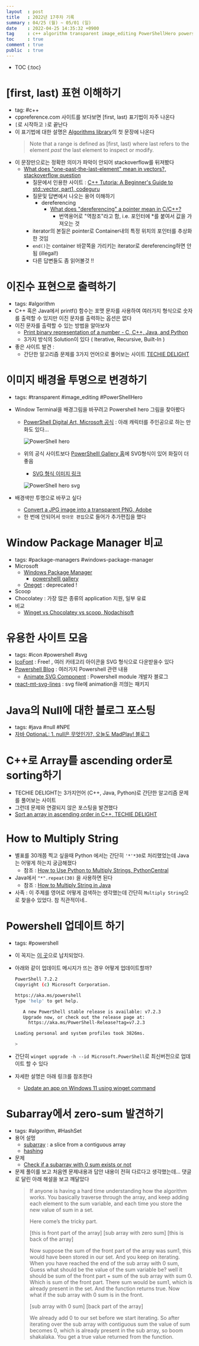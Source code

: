 ```yaml
---
layout  : post
title   : 2022년 17주차 기록
summary : 04/25 (월) ~ 05/01 (일)
date    : 2022-04-25 14:35:32 +0900
tag     : c++ algorithm transparent image_editing PowerShellHero powershell icon svg java 
toc     : true
comment : true
public  : true
---
```

* TOC
{:toc}

# [first, last) 표현 이해하기

* tag: #c++
* cppreference.com 사이트를 보다보면 [first, last) 표기법이 자주 나온다
* `[`로 시작하고 `)`로 끝난다
* 이 표기법에 대한 설명은 [Algorithms library](https://en.cppreference.com/w/cpp/algorithm)의 첫 문장에 나온다
  > Note that a range is defined as [first, last) where last refers to the element *past* the last element to inspect or modify.
* 이 문장만으로는 정확한 의미가 파악이 안되어 stackoverflow를 뒤져봤다
  * [What does "one-past-the-last-element" mean in vectors?, stackoverflow question](https://stackoverflow.com/q/34830192/9457247) 
    * 질문에서 인용한 사이트 : [C++ Tutoria: A Beginner's Guide to std::vector, part1, codeguru](https://www.codeguru.com/cplusplus/c-tutorial-a-beginners-guide-to-stdvector-part-1/)
    * 질문및 답변에서 나오는 용어 이해하기
      * dereferencing 
        * [What does "dereferencing" a pointer mean in C/C++?](https://www.tutorialspoint.com/what-does-dereferencing-a-pointer-mean-in-c-cplusplus)
          * 번역용어로 "역참조"라고 함, i.e. 포인터에 *를 붙여서 값을 가져오는 것
    * iterator의 본질은 pointer로 Container내의 특정 위치의 포인터를 추상화한 것임
    * `end()`는 container 바깥쪽을 가리키는 iterator로 dereferencing하면 안됨 (illegal!)
    * 다른 답변들도 좀 읽어볼것 !!
    
# 이진수 표현으로 출력하기

* tags: #algorithm
* C++ 혹은 Java에서 printf() 함수는 포맷 문자를 사용하여 여러가지 형식으로 숫자를 출력할 수 있지만 이진 문자를 출력하는 옵션은 없다
* 이진 문자를 출력할 수 있는 방법을 알아보자
  * [Print binary representation of a number - C, C++, Java, and Python](https://www.techiedelight.com/binary-representation-number/)
  * 3가지 방식의 Solution이 있다 ( Iterative, Recursive, Built-In )
* 좋은 사이트 발견 : 
  * 간단한 알고리즘 문제를 3가지 언어으로 풀어보는 사이트 [TECHIE DELIGHT](https://www.techiedelight.com/)

# 이미지 배경을 투명으로 변경하기

* tags: #transparent #image_editing #PowerShellHero
* Window Terminal을 배경그림을 바꾸려고 Powershell hero 그림을 찾아봤다
  * [PowerShell Digital Art, Microsoft 공식](https://docs.microsoft.com/en-us/powershell/scripting/community/digital-art?view=powershell-7.2) : 아래 캐릭터를 주인공으로 하는 만화도 있다...
   
    ![PowerShell hero](https://jdhitsolutions.com/blog/wp-content/uploads/2018/07/powershell-hero-194x300.jpg)
    
  * 위의 공식 사이트보다 [PowerShelll Gallery 홈](https://www.powershellgallery.com/)에 SVG형식이 있어 화질이 더 좋음
    * [SVG 형식 이미지 링크](https://www.powershellgallery.com/Content/Images/Branding/powershell-hero.svg)
    
    ![PowerShell hero svg](https://www.powershellgallery.com/Content/Images/Branding/powershell-hero.svg)
    
* 배경색만 투명으로 바꾸고 싶다
  * [Convert a JPG image into a transparent PNG, Adobe](https://www.adobe.com/express/feature/image/jpg-to-png/transparent-png)
  * 한 번에 안되어서 `컷아웃 편집`으로 들어가 추가편집을 했다

# Window Package Manager 비교

* tags: #package-managers #windows-package-manager
* Microsoft
  * [Windows Package Manager](https://docs.microsoft.com/en-us/windows/package-manager/)
    * [powershelll gallery](https://www.powershellgallery.com/) 
  * [Oneget](https://github.com/OneGet/oneget) : deprecated !
* Scoop
* Chocolatey : 가장 많은 종류의 application 지원, 일부 유료
* 비교
  * [Winget vs Chocolatey vs scoop, Nodachisoft](https://nodachisoft.com/common/en/article/en000009/)

# 유용한 사이트 모음

* tags: #icon #powershell #svg
* [IcoFont](https://icofont.com/) : Free! , 여러 카테고리 아이콘을 SVG 형식으로 다운받을수 있다
* [Powershell Blog](https://psdevuk.github.io/ud-flix/) : 여러가지 Powershell 관련 내용
  * [Animate SVG Component](https://psdevuk.github.io/ud-flix/Animate-SVG-Component/) : Powershell module 개발자 블로그
* [react-mt-svg-lines](https://www.npmjs.com/package/react-mt-svg-lines) : svg file에 animation을 끼얹는 패키지


# Java의 Null에 대한 블로그 포스팅

* tags: #java #null #NPE
* [자바 OptionaL: 1. null은 무엇인가?, 오늘도 MadPlay! 블로그](https://madplay.github.io/post/what-is-null-in-java)


# C++로 Array를 ascending order로 sorting하기

* TECHIE DELIGHT는 3가지언어 (C++, Java, Python)로 간단한 알고리즘 문제를 풀어보는 사이트
* 그런데 문제와 연결되지 않은 포스팅을 발견했다
* [Sort an array in ascending order in C++, TECHIE DELIGHT](https://www.techiedelight.com/sort-array-ascending-order-cpp/)

# How to Multiply String

* 별표를 30개쯤 찍고 싶을때 Python 에서는 간단히 `'*'*30`로 처리했었는데 Java는 어떻게 하는지 궁금해졌다
  * 참조 : [How to Use Python to Multiply Strings, PythonCentral](https://www.pythoncentral.io/use-python-multiply-strings/)
* Java에서 `"*".repeat(30)` 을 사용하면 된다
  * 참조 : [How to Multiply String in Java](https://www.studytonight.com/java-examples/how-to-multiply-string-in-java)
* 사족 : 이 주제를 영어로 어떻게 검색하는 생각했는데 간단히 `Multiply String`으로 찾을수 있었다. 참 직관적이네..

# Powershell 업데이트 하기

* tags: #powershell
* 이 꼭지는 [이 곳](/wiki/powershell-basic/#tip5)으로 납치되었다. 
* 아래와 같이 업데이트 메시지가 뜨는 경우 어떻게 업데이트할까?

  ```sh
  PowerShell 7.2.2
  Copyright (c) Microsoft Corporation.

  https://aka.ms/powershell
  Type 'help' to get help.

     A new PowerShell stable release is available: v7.2.3
     Upgrade now, or check out the release page at:
       https://aka.ms/PowerShell-Release?tag=v7.2.3

  Loading personal and system profiles took 3826ms.

  >
  ```
* 간단히 `winget upgrade -h --id Microsoft.PowerShell`로 최신버전으로 업데이트 할 수 있다
* 자세한 설명은 아래 링크를 참조한다
  * [Update an app on Windows 11 using winget command](https://pureinfotech.com/update-apps-winget-windows-11/)

# Subarray에서 zero-sum 발견하기

* tags: #algorithm, #HashSet
* 용어 설멍
  * [subarray](https://www.techiedelight.com/difference-between-subarray-subsequence-subset/#subarray) : a slice from a contiguous array
  * [hashing](https://www.techiedelight.com/hashing-in-data-structure/)
* 문제 
  * [Check if a subarray with 0 sum exists or not](https://www.techiedelight.com/check-subarray-with-0-sum-exists-not/)
* 문제 풀이를 보고 처음엔 문제내용과 답안 내용이 전혀 다르다고 생각했는데... 댓글로 달린 아래 해설을 보고 깨달았다
  >If anyone is having a hard time understanding how the algorithm works. You basically traverse through the array, and keep adding each element to the sum variable, and each time you store the new value of sum in a set.
  >
  >Here come’s the tricky part.
  >
  >[this is front part of the array] [sub array with zero sum] [this is back of the array]
  >
  >Now suppose the sum of the front part of the array was sum1, this would have been stored in our set. And you keep on iterating. When you have reached the end of the sub array with 0 sum, Guess what should be the value of the sum variable be? well it should be sum of the front part + sum of the sub array with sum 0. Which is sum of the front part. There sum would be sum1, which is already present in the set. And the function returns true.
  >Now what if the sub array with 0 sum is in the front.
  >
  >[sub array with 0 sum] [back part of the array]
  >
  >We already add 0 to our set before we start iterating. So after iterating over the sub array with contiguous sum the value of sum becomes 0, which is already present in the sub array, so boom shakalaka. You get a true value returned from the function.
